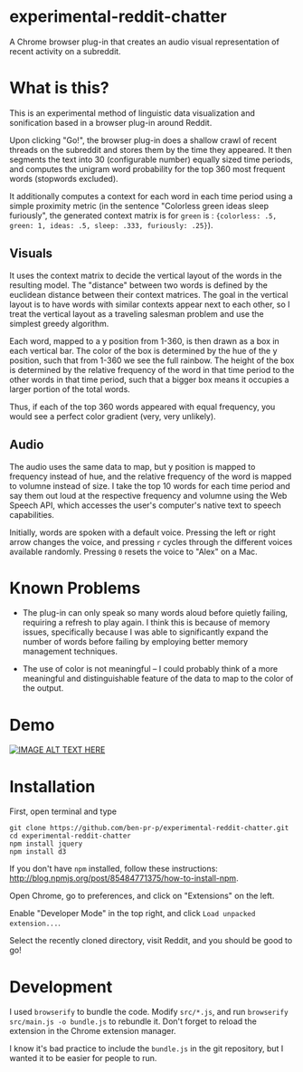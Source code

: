 # experimental-reddit-chatter
A Chrome browser plug-in that creates an audio visual representation of recent activity on a subreddit.

# What is this?
This is an experimental method of linguistic data visualization and sonification based in a browser plug-in around Reddit.

Upon clicking "Go!", the browser plug-in does a shallow crawl of recent threads on the subreddit and stores them by the time they appeared. It then segments the text into 30 (configurable number) equally sized time periods, and computes the unigram word probability for the top 360 most frequent words (stopwords excluded). 

It additionally computes a context for each word in each time period using a simple proximity metric (in the sentence "Colorless green ideas sleep furiously", the generated context matrix is for `green` is : `{colorless: .5, green: 1, ideas: .5, sleep: .333, furiously: .25}`).

## Visuals

It uses the context matrix to decide the vertical layout of the words in the resulting model. The "distance" between two words is defined by the euclidean distance between their context matrices. The goal in the vertical layout is to have words with similar contexts appear next to each other, so I treat the vertical layout as a traveling salesman problem and use the simplest greedy algorithm.

Each word, mapped to a y position from 1-360, is then drawn as a box in each vertical bar. The color of the box is determined by the hue of the y position, such that from 1-360 we see the full rainbow. The height of the box is determined by the relative frequency of the word in that time period to the other words in that time period, such that a bigger box means it occupies a larger portion of the total words.

Thus, if each of the top 360 words appeared with equal frequency, you would see a perfect color gradient (very, very unlikely). 

## Audio

The audio uses the same data to map, but y position is mapped to frequency instead of hue, and the relative frequency of the word is mapped to volumne instead of size. I take the top 10 words for each time period and say them out loud at the respective frequency and volumne using the Web Speech API, which accesses the user's computer's native text to speech capabilities. 

Initially, words are spoken with a default voice. Pressing the left or right arrow changes the voice, and pressing `r` cycles through the different voices available randomly. Pressing `0` resets the voice to "Alex" on a Mac.

# Known Problems

* The plug-in can only speak so many words aloud before quietly failing, requiring a refresh to play again. I think this is because of memory issues, specifically because I was able to significantly expand the number of words before failing by employing better memory management techniques.

* The use of color is not meaningful – I could probably think of a more meaningful and distinguishable feature of the data to map to the color of the output.

# Demo

[![IMAGE ALT TEXT HERE](http://img.youtube.com/vi/dVt91eAqk3s/0.jpg)](http://www.youtube.com/watch?v=dVt91eAqk3s)

# Installation
First, open terminal and type 
```
git clone https://github.com/ben-pr-p/experimental-reddit-chatter.git
cd experimental-reddit-chatter
npm install jquery
npm install d3
```

If you don't have `npm` installed, follow these instructions: http://blog.npmjs.org/post/85484771375/how-to-install-npm.

Open Chrome, go to preferences, and click on "Extensions" on the left.

Enable "Developer Mode" in the top right, and click `Load unpacked extension...`.

Select the recently cloned directory, visit Reddit, and you should be good to go!

# Development

I used `browserify` to bundle the code. Modify `src/*.js`, and run `browserify src/main.js -o bundle.js` to rebundle it. Don't forget to reload the extension in the Chrome extension manager.

I know it's bad practice to include the `bundle.js` in the git repository, but I wanted it to be easier for people to run.

